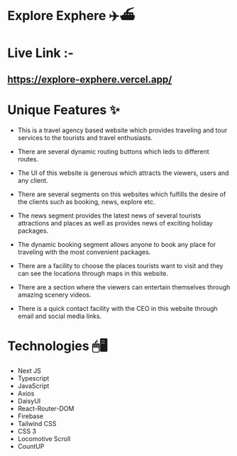 # Explore Exphere ✈️⛴️
# Live Link :-
## https://explore-exphere.vercel.app/

# Unique Features ✨
- This is a travel agency based website which provides traveling and tour services to the tourists and travel enthusiasts.

- There are several dynamic routing buttons which leds to different routes.

- The UI of this website is generous which attracts the viewers, users and any client.

- There are several segments on this websites which fulfills the desire of the clients such as booking, news, explore etc.

- The news segment provides the latest news of several tourists attractions and places as well as provides news of exciting holiday packages.

- The dynamic booking segment allows anyone to book any place for traveling with the most convenient packages.

- There are a facility to choose the places tourists want to visit and they can see the locations through maps in this website.

- There are a section where the viewers can entertain themselves through amazing scenery videos. 

- There is a quick contact facility with the CEO in this website through email and social media links.

# Technologies 🖱🖥
- Next JS
- Typescript
- JavaScript
- Axios
- DaisyUI
- React-Router-DOM
- Firebase
- Tailwind CSS
- CSS 3
- Locomotive Scroll
- CountUP